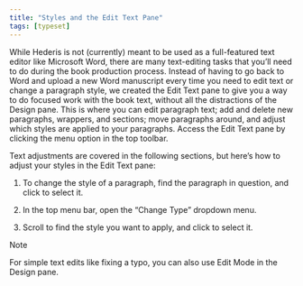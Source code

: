 ```yaml
---
title: "Styles and the Edit Text Pane"
tags: [typeset]
---
```

 
<html><body><section data-type="chapter" class="hsecchapter" data-hederis-type="hsecchapter" id="edit-text-mode" data-pi-attrs="id: edit-text-mode; data-tags: typeset;" role="doc-chapter" data-tags="typeset" data-author-name=" " data-book-title=" " title="Styles and the Edit Text Pane"><p class="hblkp" data-hederis-type="hblkp" id="pIGhYDsOJ">While Hederis is not (currently) meant to be used as a full-featured text editor like Microsoft Word, there are many text-editing tasks that you&#8217;ll need to do during the book production process. Instead of having to go back to Word and upload a new Word manuscript every time you need to edit text or change a paragraph style, we created the Edit Text pane to give you a way to do focused work with the book text, without all the distractions of the Design pane. This is where you can edit paragraph text; add and delete new paragraphs, wrappers, and sections; move paragraphs around, and adjust which styles are applied to your paragraphs. Access the Edit Text pane by clicking the menu option in the top toolbar.</p><p class="hblkp" data-hederis-type="hblkp" id="putpii4eR">Text adjustments are covered in the following sections, but here&#8217;s how to adjust your styles in the Edit Text pane:</p><ol class="hwprnumlist" data-hederis-type="hwprnumlist" id="pREE34YNQ"><li class="hblkoli" data-hederis-type="hblkoli" id="li6Kf8xGpx"><p class="hblkoli" data-hederis-type="hblklip" id="pgjbMPbh9">To change the style of a paragraph, find the paragraph in question, and click to select it.</p></li><li class="hblkoli" data-hederis-type="hblkoli" id="lia9jiJj0m"><p class="hblkoli" data-hederis-type="hblklip" id="p3YtZBQba">In the top menu bar, open the &#8220;Change Type&#8221; dropdown menu.</p></li><li class="hblkoli" data-hederis-type="hblkoli" id="liFovdJ6V5"><p class="hblkoli" data-hederis-type="hblklip" id="pXuBxBA6i">Scroll to find the style you want to apply, and click to select it.</p></li></ol><aside class="hwprbox box" data-hederis-type="hwprbox" id="p6sfCACwa" data-type="sidebar"><p class="hblktype" data-hederis-type="hblktype" id="pIscoQoKo">Note</p><p class="hblkp" data-hederis-type="hblkp" id="prTb61f72">For simple text edits like fixing a typo, you can also use Edit Mode in the Design pane.</p></aside></section></body></html>
